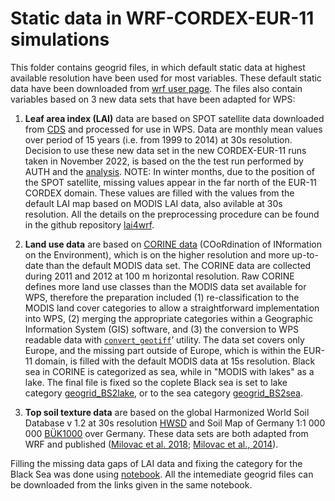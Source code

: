 # Static data in WRF-CORDEX-EUR-11 simulations

This folder contains geogrid files, in which default static data at highest available resolution have been used for most variables. These default static data have been downloaded from [wrf user page](https://www2.mmm.ucar.edu/wrf/users/download/get_sources_wps_geog.html). The files also contain variables based on 3 new data sets that have been adapted for WPS:

1. **Leaf area index (LAI)** data are based on SPOT satellite data downloaded from [CDS](https://cds.climate.copernicus.eu/cdsapp#!/dataset/satellite-lai-fapar?tab=overview) and processed for use in WPS. Data are monthly mean values over period of 15 years  (i.e. from 1999 to 2014) at 30s resolution.
Decision to use these new data set in the new CORDEX-EUR-11 runs taken in November 2022, is based on the the test run performed by AUTH and the [analysis](./LAI_analysis_map_vs_table.pdf).
NOTE: In winter months, due to the position of the SPOT satellite, missing values appear in the far north of the EUR-11 CORDEX domain. These values are filled with the values from the default LAI map based on MODIS LAI data, also avilable at 30s resolution.
All the details on the preprocessing procedure can be found in the github repository [lai4wrf](https://github.com/AEI-CORDyS/lai4wrf).

2. **Land use data** are based on [CORINE data](https://land.copernicus.eu/pan-european/corine-land-cover) (COoRdination of INformation on the Environment), which is on the higher resolution and more up-to-date than the default MODIS data set. The CORINE data are collected during 2011 and 2012 at 100 m horizontal resolution. Raw CORINE defines more land use classes than the MODIS data set available for WPS, therefore the preparation included (1) re-classification to the MODIS land cover categories to allow a straightforward implementation into WPS, (2) merging the appropriate categories within a Geographic Information System (GIS) software, and (3) the conversion to WPS readable data with [`convert_geotiff`](https://github.com/openwfm/convert_geotiff)’ utility.
The data set covers only Europe, and the missing part outside of Europe, which is within the EUR-11 domain, is filled with the default MODIS data at 15s resolution. 
Black sea in CORINE is categorized as sea, while in "MODIS with lakes" as a lake. The final file is fixed so the coplete Black sea is set to lake category [geogrid_BS2lake](./geo_em.d01_EUR-11_newLAI_BlackSea2lake.nc), or to the sea category [geogrid_BS2sea](./geo_em.d01_EUR-11_newLAI_BlackSea2sea.nc).

3. **Top soil texture data** are based on the global Harmonized World Soil Database v 1.2 at 30s resolution [HWSD](https://www.fao.org/soils-portal/data-hub/soil-maps-and-databases/harmonized-world-soil-database-v12/en/) and Soil Map of Germany 1:1 000 000 [BÜK1000](https://www.bgr.bund.de/DE/Themen/Boden/Informationsgrundlagen/Bodenkundliche_Karten_Datenbanken/BUEK1000/buek1000_node.html) over Germany. These data sets are both adapted from WRF and published ([Milovac et al. 2018](doi:10.1594/WDCC/WRF_NOAH_HWSD_world_TOP_ST_v121); [Milovac et al., 2014](doi:10.1594/WDCC/WRF_NOAH_BUK_Ger_top_SOILTYP)).

Filling the missing data gaps of LAI data and fixing the category for the Black Sea was done using [notebook](./update_static_data.ipynb). All the intemediate geogrid files can be downloaded from the links given in the same notebook.

